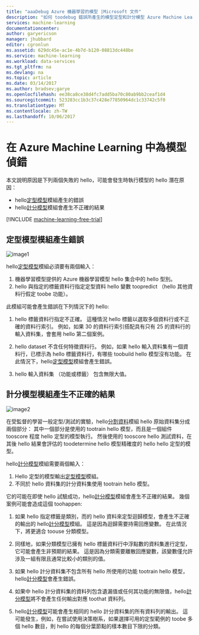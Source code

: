 ```yaml
---
title: "aaaDebug Azure 機器學習的模型 |Microsoft 文件"
description: "如何 toodebug 錯誤所產生的模型定型和計分模型 Azure Machine Learning 中的模組。"
services: machine-learning
documentationcenter: 
author: garyericson
manager: jhubbard
editor: cgronlun
ms.assetid: 629dc45e-ac1e-4b7d-b120-08813dc448be
ms.service: machine-learning
ms.workload: data-services
ms.tgt_pltfrm: na
ms.devlang: na
ms.topic: article
ms.date: 03/14/2017
ms.author: bradsev;garye
ms.openlocfilehash: ee38ca8ce38d4fc7add5ba70c80ab9bb2ceaf1d4
ms.sourcegitcommit: 523283cc1b3c37c428e77850964dc1c33742c5f0
ms.translationtype: MT
ms.contentlocale: zh-TW
ms.lasthandoff: 10/06/2017
---
```

# <a name="debug-your-model-in-azure-machine-learning"></a>在 Azure Machine Learning 中為模型偵錯

本文說明原因是下列兩個失敗的 hello，可能會發生時執行模型的 hello 潛在原因：

* hello[定型模型][ train-model]模組產生的錯誤 
* hello[計分模型][ score-model]模組會產生不正確的結果 

[!INCLUDE [machine-learning-free-trial](../../includes/machine-learning-free-trial.md)]

## <a name="train-model-module-produces-an-error"></a>定型模型模組產生錯誤

![image1](./media/machine-learning-debug-models/train_model-1.png)

hello[定型模型][ train-model]模組必須要有兩個輸入：

1. 機器學習模型提供的 Azure 機器學習模型 hello 集合中的 hello 型別。
2. hello 與指定的標籤資料行指定定型資料 hello 變數 toopredict （hello 其他資料行假定 toobe 功能）。

此模組可能會產生錯誤在下列情況下的 hello:

1. hello 標籤資料行指定不正確。 這種情況 hello 標籤以選取多個資料行或不正確的資料行索引。 例如，如果 30 的資料行索引搭配具有只有 25 的資料行的輸入資料集，會套用 hello 第二個案例。

2. hello dataset 不含任何特徵資料行。 例如，如果 hello 輸入資料集有一個資料行，已標示為 hello 標籤資料行，有哪些 toobuild hello 模型沒有功能。 在此情況下，hello[定型模型][ train-model]模組會產生錯誤。

3. hello 輸入資料集 （功能或標籤） 包含無限大值。

## <a name="score-model-module-produces-incorrect-results"></a>計分模型模組產生不正確的結果

![image2](./media/machine-learning-debug-models/train_test-2.png)

在受監督的學習一般定型/測試的實驗，hello[分割資料][ split]模組 hello 原始資料集分成兩個部分： 其中一個部分是使用的 tootrain hello 模型，而且是一個組件tooscore 程度 hello 定型的模型執行。 然後使用的 tooscore hello 測試資料，在其後 hello 結果會評估的 toodetermine hello 模型精確度的 hello hello 定型的模型。

hello[計分模型][ score-model]模組需要兩個輸入：

1. Hello 定型的模型輸出[定型模型][ train-model]模組。
2. 不同於 hello 資料集的計分資料集使用 tootrain hello 模型。

它的可能在即使 hello 試驗成功，hello[計分模型][ score-model]模組會產生不正確的結果。 幾個案例可能會造成這個 toohappen:

1. 如果 hello 指定標籤是類別，而的 hello 資料來定型迴歸模型，會產生不正確的輸出的 hello[計分模型][ score-model]模組。 這是因為迴歸需要持需回應變數。 在此情況下，將更適合 toouse 分類模型。 

2. 同樣地，如果分類模型已擁有 hello 標籤資料行中浮點數的資料集進行定型，它可能會產生非預期的結果。 這是因為分類需要離散回應變數，該變數僅允許涉及一組有限且通常比較小的類別的值。

3. 如果 hello 計分資料集不包含所有 hello 所使用的功能 tootrain hello 模型，hello[計分模型][ score-model]會產生錯誤。

4. 如果中 hello 計分資料集的資料列包含遺漏值或任何其功能的無限值，hello[計分模型][ score-model]將不會產生任何輸出對應 toothat 資料列。

5. hello[計分模型][ score-model]可能會產生相同的 hello 計分資料集的所有資料列的輸出。 這可能發生，例如，在嘗試使用決策樹系，如果選擇可用的定型範例的 toobe 多個 hello 數目，則 hello 的每個分葉節點的樣本數目下限的分類。

<!-- Module References -->
[score-model]: https://msdn.microsoft.com/library/azure/401b4f92-e724-4d5a-be81-d5b0ff9bdb33/
[split]: https://msdn.microsoft.com/library/azure/70530644-c97a-4ab6-85f7-88bf30a8be5f/
[train-model]: https://msdn.microsoft.com/library/azure/5cc7053e-aa30-450d-96c0-dae4be720977/

